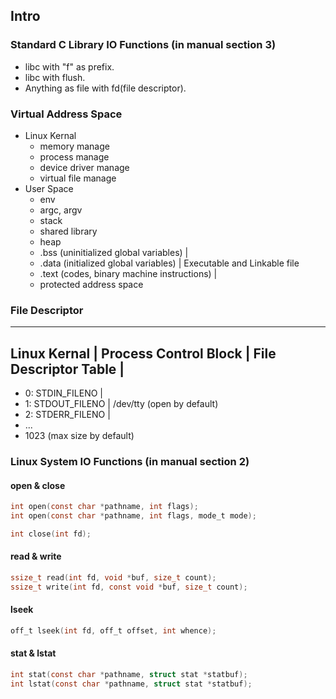 ## Intro

### Standard C Library IO Functions (in manual section 3)
- libc with "f" as prefix.
- libc with flush.
- Anything as file with fd(file descriptor).

### Virtual Address Space
- Linux Kernal
  - memory manage
  - process manage
  - device driver manage
  - virtual file manage
- User Space
  - env
  - argc, argv
  - stack
  - shared library
  - heap
  - .bss (uninitialized global variables)      |
  - .data (initialized global variables)       | Executable and Linkable file
  - .text (codes, binary machine instructions) |
  - protected address space


### File Descriptor
-------------------------------
Linux Kernal                  |
    Process Control Block     |
        File Descriptor Table |
-------------------------------
- 0: STDIN_FILENO  |
- 1: STDOUT_FILENO | /dev/tty (open by default)
- 2: STDERR_FILENO |
- ...
- 1023 (max size by default)

### Linux System IO Functions (in manual section 2)

#### open & close
```C
int open(const char *pathname, int flags);
int open(const char *pathname, int flags, mode_t mode);

int close(int fd);
```

#### read & write
```C
ssize_t read(int fd, void *buf, size_t count);
ssize_t write(int fd, const void *buf, size_t count);
```
#### lseek
```C
off_t lseek(int fd, off_t offset, int whence);
```
#### stat & lstat
```C
int stat(const char *pathname, struct stat *statbuf);
int lstat(const char *pathname, struct stat *statbuf);
```
